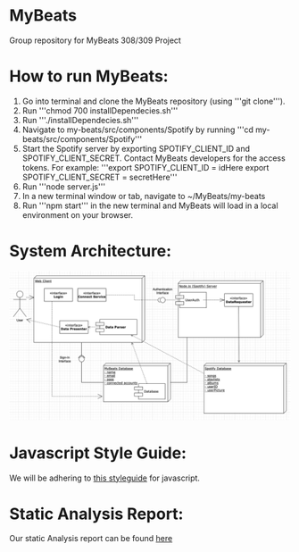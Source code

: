 # MyBeats
Group repository for MyBeats 308/309 Project

# How to run MyBeats:
1. Go into terminal and clone the MyBeats repository (using '''git clone''').
2. Run '''chmod 700 installDependecies.sh'''
3. Run '''./installDependecies.sh'''
4. Navigate to my-beats/src/components/Spotify by running '''cd my-beats/src/components/Spotify'''
5. Start the Spotify server by exporting SPOTIFY_CLIENT_ID and SPOTIFY_CLIENT_SECRET. Contact MyBeats developers for the access tokens.
    For example: '''export SPOTIFY_CLIENT_ID = idHere
                    export SPOTIFY_CLIENT_SECRET = secretHere'''
6. Run '''node server.js'''
7. In a new terminal window or tab, navigate to ~/MyBeats/my-beats
8. Run '''npm start''' in the new terminal and MyBeats will load in a local environment on your browser.


# System Architecture:
![alt text](https://github.com/TheNightviz/MyBeats/blob/master/System%20Architecture.png "System Architecture")

# Javascript Style Guide:
We will be adhering to [this styleguide](https://google.github.io/styleguide/jsguide.html) for javascript.

# Static Analysis Report:
Our static Analysis report can be found [here](https://github.com/TheNightviz/MyBeats/blob/master/STATIC_ANALYSIS.md)